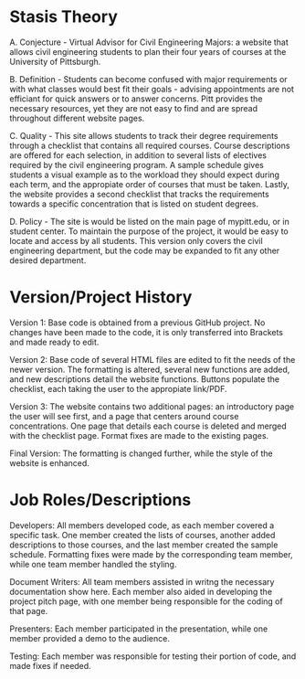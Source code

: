 # Stasis Theory


A. Conjecture - Virtual Advisor for Civil Engineering Majors: a website that allows civil engineering students to plan their four years of courses at the University of Pittsburgh.

B. Definition - Students can become confused with major requirements or with what classes would best fit their goals - advising appointments are not efficiant for quick answers or to answer concerns. Pitt provides the necessary resources, yet they are not easy to find and are spread throughout different website pages. 

C. Quality - This site allows students to track their degree requirements through a checklist that contains all required courses. Course descriptions are offered for each selection, in addition to several lists of electives required by the civil engineering program. A sample schedule gives students a visual example as to the workload they should expect during each term, and the appropiate order of courses that must be taken. Lastly, the website provides a second checklist that tracks the requirements towards a specific concentration that is listed on student degrees.

D. Policy - The site is would be listed on the main page of mypitt.edu, or in student center. To maintain the purpose of the project, it would be easy to locate and access by all students. This version only covers the civil engineering department, but the code may be expanded to fit any other desired department. 

# Version/Project History

Version 1: Base code is obtained from a previous GitHub project. No changes have been made to the code, it is only transferred into Brackets and made ready to edit.

Version 2: Base code of several HTML files are edited to fit the needs of the newer version. The formatting is altered, several new functions are added, and new descriptions detail the website functions. Buttons populate the checklist, each taking the user to the appropiate link/PDF.

Version 3: The website contains two additional pages: an introductory page the user will see first, and a page that centers around course concentrations. One page that details each course is deleted and merged with the checklist page. Format fixes are made to the existing pages.

Final Version: The formatting is changed further, while the style of the website is enhanced. 

# Job Roles/Descriptions

Developers: All members developed code, as each member covered a specific task. One member created the lists of courses, another added descriptions to those courses, and the last member created the sample schedule. Formatting fixes were made by the corresponding team member, while one team member handled the styling.

Document Writers: All team members assisted in writng the necessary documentation show here. Each member also aided in developing the project pitch page, with one member being responsible for the coding of that page.

Presenters: Each member participated in the presentation, while one member provided a demo to the audience. 

Testing: Each member was responsible for testing their portion of code, and made fixes if needed.

